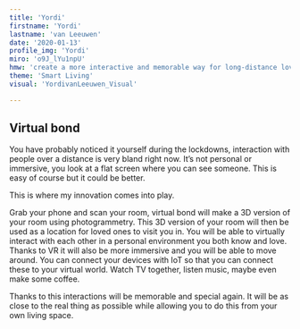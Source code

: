 ```yaml
---
title: 'Yordi'
firstname: 'Yordi'
lastname: 'van Leeuwen'
date: '2020-01-13'
profile_img: 'Yordi'
miro: 'o9J_lYu1npU'
hmw: 'create a more interactive and memorable way for long-distance loved ones to create closeness and memories?'
theme: 'Smart Living'
visual: 'YordivanLeeuwen_Visual'

---
```


## Virtual bond 

You have probably noticed it yourself during the lockdowns, interaction with people over a distance is very bland right now. It’s not personal or immersive, you look at a flat screen where you can see someone. This is easy of course but it could be better. 

This is where my innovation comes into play.  

Grab your phone and scan your room, virtual bond will make a 3D version of your room using photogrammetry. This 3D version of your room will then be used as a location for loved ones to visit you in. You will be able to virtually interact with each other in a personal environment you both know and love. Thanks to VR it will also be more immersive and you will be able to move around. You can connect your devices with IoT so that you can connect these to your virtual world. Watch TV together, listen music, maybe even make some coffee. 

Thanks to this interactions will be memorable and special again. It will be as close to the real thing as possible while allowing you to do this from your own living space.  
